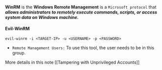 **WinRM** is the **Windows Remote Management** is a `Microsoft protocol` that ***allows administrators to remotely execute commands, scripts, or access system data on Windows machine.***
#### Evil-WinRM
```
evil-winrm -i <TARGET-IP> -u <USERNAME> -p <PASSWORD>
```
- `Remote Management Users:` To use this tool, the user needs to be in this group.


More details in this note [[Tampering with Unprivileged Accounts]]